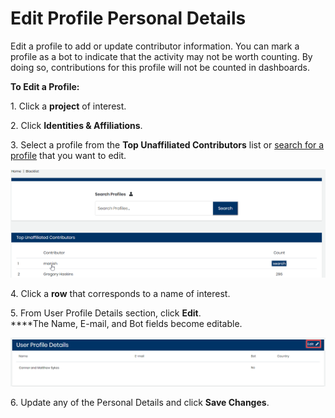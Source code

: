 # Edit Profile Personal Details

Edit a profile to add or update contributor information. You can mark a profile as a bot to indicate that the activity may not be worth counting. By doing so, contributions for this profile will not be counted in dashboards.

**To Edit a Profile:**

1\. Click a **project** of interest.

2\. Click **Identities & Affiliations**.

3\. Select a profile from the **Top Unaffiliated Contributors** list or [search for a profile](find-a-profile.md) that you want to edit.

![](../../.gitbook/assets/18088125.png)

4\. Click a **row** that corresponds to a name of interest.

5\. From User Profile Details section, click **Edit**.\
****The Name, E-mail, and Bot fields become editable.

![User Profile Details](../../.gitbook/assets/user-profile-details.png)

6\. Update any of the Personal Details and click **Save Changes**.
